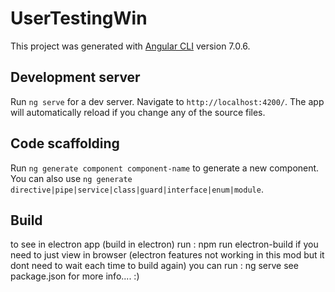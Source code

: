 # UserTestingWin

This project was generated with [Angular CLI](https://github.com/angular/angular-cli) version 7.0.6.

## Development server

Run `ng serve` for a dev server. Navigate to `http://localhost:4200/`. The app will automatically reload if you change any of the source files.

## Code scaffolding

Run `ng generate component component-name` to generate a new component. You can also use `ng generate directive|pipe|service|class|guard|interface|enum|module`.

## Build

to see in electron app (build in electron) run : npm run electron-build
if you need to just view in browser (electron features not working in this mod but it dont need to wait each time to build again) you can run : ng serve
see package.json for more info.... :)
